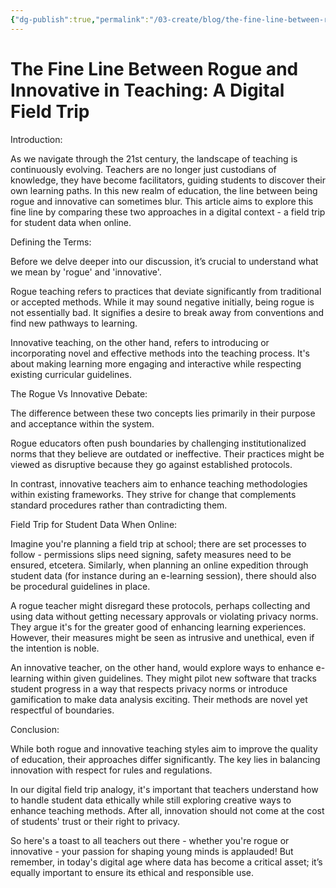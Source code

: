 ```yaml
---
{"dg-publish":true,"permalink":"/03-create/blog/the-fine-line-between-rogue-and-innovative-in-teaching-a-digital-field-trip/","title":"The Fine Line Between Rogue and Innovative in Teaching","tags":["pedagogy","innovation","teaching","education"]}
---
```


# The Fine Line Between Rogue and Innovative in Teaching: A Digital Field Trip

Introduction:

As we navigate through the 21st century, the landscape of teaching is continuously evolving. Teachers are no longer just custodians of knowledge, they have become facilitators, guiding students to discover their own learning paths. In this new realm of education, the line between being rogue and innovative can sometimes blur. This article aims to explore this fine line by comparing these two approaches in a digital context - a field trip for student data when online.

Defining the Terms:

Before we delve deeper into our discussion, it’s crucial to understand what we mean by 'rogue' and 'innovative'. 

Rogue teaching refers to practices that deviate significantly from traditional or accepted methods. While it may sound negative initially, being rogue is not essentially bad. It signifies a desire to break away from conventions and find new pathways to learning.

Innovative teaching, on the other hand, refers to introducing or incorporating novel and effective methods into the teaching process. It's about making learning more engaging and interactive while respecting existing curricular guidelines.

The Rogue Vs Innovative Debate:

The difference between these two concepts lies primarily in their purpose and acceptance within the system. 

Rogue educators often push boundaries by challenging institutionalized norms that they believe are outdated or ineffective. Their practices might be viewed as disruptive because they go against established protocols.

In contrast, innovative teachers aim to enhance teaching methodologies within existing frameworks. They strive for change that complements standard procedures rather than contradicting them.

Field Trip for Student Data When Online:

Imagine you're planning a field trip at school; there are set processes to follow - permissions slips need signing, safety measures need to be ensured, etcetera. Similarly, when planning an online expedition through student data (for instance during an e-learning session), there should also be procedural guidelines in place.

A rogue teacher might disregard these protocols, perhaps collecting and using data without getting necessary approvals or violating privacy norms. They argue it's for the greater good of enhancing learning experiences. However, their measures might be seen as intrusive and unethical, even if the intention is noble.

An innovative teacher, on the other hand, would explore ways to enhance e-learning within given guidelines. They might pilot new software that tracks student progress in a way that respects privacy norms or introduce gamification to make data analysis exciting. Their methods are novel yet respectful of boundaries.

Conclusion:

While both rogue and innovative teaching styles aim to improve the quality of education, their approaches differ significantly. The key lies in balancing innovation with respect for rules and regulations. 

In our digital field trip analogy, it's important that teachers understand how to handle student data ethically while still exploring creative ways to enhance teaching methods. After all, innovation should not come at the cost of students' trust or their right to privacy.

So here's a toast to all teachers out there - whether you're rogue or innovative - your passion for shaping young minds is applauded! But remember, in today's digital age where data has become a critical asset; it’s equally important to ensure its ethical and responsible use.

